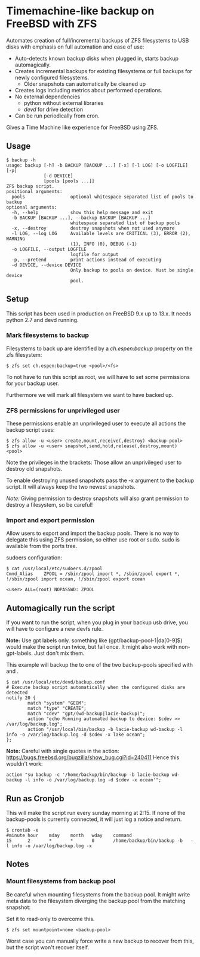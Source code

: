 # Timemachine-like backup on FreeBSD with ZFS

Automates creation of full/incremental backups of ZFS filesystems to USB disks with emphasis on full automation and ease of use:  
* Auto-detects known backup disks when plugged in, starts backup automagically.
* Creates incremental backups for existing filesystems or full backups for newly configured filesystems.
  * Older snapshots can automatically be cleaned up  
* Creates logs including metrics about performed operations.
* No external dependencies
  * python without external libraries
  * _devd_ for drive detection
* Can be run periodically from cron.

Gives a Time Machine like experience for FreeBSD using ZFS.

## Usage

```
$ backup -h
usage: backup [-h] -b BACKUP [BACKUP ...] [-x] [-l LOG] [-o LOGFILE] [-p]
              [-d DEVICE]
              [pools [pools ...]]
ZFS backup script.
positional arguments:
  pools                 optional whitespace separated list of pools to backup
optional arguments:
  -h, --help            show this help message and exit
  -b BACKUP [BACKUP ...], --backup BACKUP [BACKUP ...]
                        whitespace separated list of backup pools
  -x, --destroy         destroy snapshots when not used anymore
  -l LOG, --log LOG     Available levels are CRITICAL (3), ERROR (2), WARNING
                        (1), INFO (0), DEBUG (-1)
  -o LOGFILE, --output LOGFILE
                        logfile for output
  -p, --pretend         print actions instead of executing
  -d DEVICE, --device DEVICE
                        Only backup to pools on device. Must be single device
                        pool.
```

## Setup

This script has been used in production on FreeBSD 9.x up to 13.x. It needs python 2.7 and devd running.

### Mark filesystems to backup

Filesystems to back up are identified by a _ch.espen:backup_ property on the zfs filesystem:

```
$ zfs set ch.espen:backup=true <pool>/<fs>
```

To not have to run this script as root, we will have to set some permissions for your backup user.

Furthermore we will mark all filesystem we want to have backed up.

### ZFS permissions for unprivileged user

These permissions enable an unprivileged user to execute all actions the backup script uses:


```
$ zfs allow -u <user> create,mount,receive(,destroy) <backup-pool>
$ zfs allow -u <user> snapshot,send,hold,release(,destroy,mount) <pool>
```

Note the privileges in the brackets: Those allow an unprivileged user to destroy old snapshots. 

To enable destroying unused snapshots pass the -x argument to the backup script. It will always keep the two newest snapshots.

*Note:* Giving permission to destroy snapshots will also grant permission to destroy a filesystem, so be careful!

### Import and export permission

Allow users to export and import the backup pools. There is no way to delegate this using ZFS permission, so either use 
root or sudo. sudo is available from the ports tree.

sudoers configuration:

```
$ cat /usr/local/etc/sudoers.d/zpool
Cmnd_Alias    ZPOOL = /sbin/zpool import *, /sbin/zpool export *, !/sbin/zpool import ocean, !/sbin/zpool export ocean

<user> ALL=(root) NOPASSWD: ZPOOL
```

## Automagically run the script

If you want to run the script, when you plug in your backup usb drive, you will have to configure a new devfs rule.

**Note:** 
Use gpt labels only. something like (gpt/backup-pool-1|da[0-9]$) would make the script run twice, but fail once. It might also work with non-gpt-labels. Just don't mix them.

This example will backup the <pool> to one of the two backup-pools specified with <backup-pool-1> and <backup-pool-2>.

```
$ cat /usr/local/etc/devd/backup.conf
# Execute backup script automatically when the configured disks are detected
notify 20 {
        match "system" "GEOM";
        match "type" "CREATE";
        match "cdev" "gpt/(wd-backup|lacie-backup)";
        action "echo Running automated backup to device: $cdev >> /var/log/backup.log";
        action "/usr/local/bin/backup -b lacie-backup wd-backup -l info -o /var/log/backup.log -d $cdev -x lake ocean";
};
```

**Note:**
Careful with single quotes in the action: https://bugs.freebsd.org/bugzilla/show_bug.cgi?id=240411
Hence this wouldn't work:

```
action "su backup -c '/home/backup/bin/backup -b lacie-backup wd-backup -l info -o /var/log/backup.log -d $cdev -x ocean'";
```

## Run as Cronjob
This will make the script run every sunday morning at 2:15. If none of the backup-pools is currently connected, it will just log a notice and return.

```
$ crontab -e
#minute hour    mday    month   wday    command
15      2       *       *       0       /home/backup/bin/backup -b   -l info -o /var/log/backup.log -x
```

## Notes

### Mount filesystems from backup pool

Be careful when mounting filesystems from the backup pool. It might write meta data to the filesystem diverging the 
backup pool from the matching snapshot:
 
Set it to read-only to overcome this.
```
$ zfs set mountpoint=none <backup-pool>
```

Worst case you can manually force write a new backup to recover from this, but the script won't recover itself.

